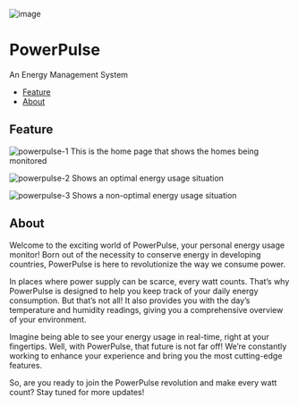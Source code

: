 ![image](https://drive.google.com/uc?export=view&id=1VXRFp0AEwbpGuloBOHIwnUEPR1HDbCIm)
# PowerPulse
An Energy Management System

- [Feature](#feature)
- [About](#about)

## Feature
![powerpulse-1](https://drive.google.com/uc?export=view&id=1-5Mvz8encNXli1z7Oo978L6ZpHWChRX2)
This is the home page that shows the homes being monitored

![powerpulse-2](https://drive.google.com/uc?export=view&id=1T4z1EVIg5wRg-Q87hma2Ompw5i2184JT)
Shows an optimal energy usage situation

![powerpulse-3](https://drive.google.com/uc?export=view&id=18P9facwr1bbEqhlr-MzD_-TuJVorf_1C)
Shows a non-optimal energy usage situation

## About

Welcome to the exciting world of PowerPulse, your personal energy usage monitor! Born out of the necessity to conserve energy in developing countries, PowerPulse is here to revolutionize the way we consume power.

In places where power supply can be scarce, every watt counts. That’s why PowerPulse is designed to help you keep track of your daily energy consumption. But that’s not all! It also provides you with the day’s temperature and humidity readings, giving you a comprehensive overview of your environment.

Imagine being able to see your energy usage in real-time, right at your fingertips. Well, with PowerPulse, that future is not far off! We’re constantly working to enhance your experience and bring you the most cutting-edge features.

So, are you ready to join the PowerPulse revolution and make every watt count? Stay tuned for more updates!
